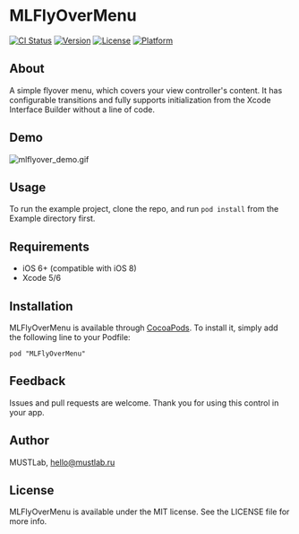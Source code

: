 # MLFlyOverMenu

[![CI Status](http://img.shields.io/travis/MUSTLaboratory/MLFlyOverMenu.svg?style=flat)](https://travis-ci.org/MUSTLaboratory/MLFlyOverMenu)
[![Version](https://img.shields.io/cocoapods/v/MLFlyOverMenu.svg?style=flat)](http://cocoadocs.org/docsets/MLFlyOverMenu)
[![License](https://img.shields.io/cocoapods/l/MLFlyOverMenu.svg?style=flat)](http://cocoadocs.org/docsets/MLFlyOverMenu)
[![Platform](https://img.shields.io/cocoapods/p/MLFlyOverMenu.svg?style=flat)](http://cocoadocs.org/docsets/MLFlyOverMenu)

## About 

A simple flyover menu, which covers your view controller's content. It has configurable transitions and fully supports initialization from the Xcode Interface Builder without a line of code.

## Demo
![mlflyover_demo.gif](https://bitbucket.org/repo/orne5A/images/3618477360-mlflyover_demo.gif)

## Usage

To run the example project, clone the repo, and run `pod install` from the Example directory first.

## Requirements

* iOS 6+ (compatible with iOS 8)
* Xcode 5/6

## Installation

MLFlyOverMenu is available through [CocoaPods](http://cocoapods.org). To install
it, simply add the following line to your Podfile:

    pod "MLFlyOverMenu"

## Feedback

Issues and pull requests are welcome. Thank you for using this control in your app.

## Author

MUSTLab, hello@mustlab.ru

## License

MLFlyOverMenu is available under the MIT license. See the LICENSE file for more info.
